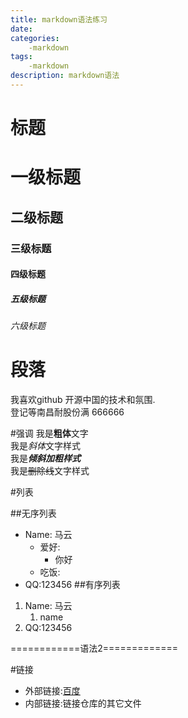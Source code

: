 ```yaml
---
title: markdown语法练习
date: 
categories: 
    -markdown
tags: 
    -markdown
description: markdown语法
---
```


# 标题

# 一级标题

## 二级标题

### 三级标题

#### 四级标题

##### 五级标题

###### 六级标题

# 段落

我喜欢github 开源中国的技术和氛围.  
    登记等南昌耐股份满
    666666

#强调
我是**粗体**文字  
我是*斜体*文字样式  
我是***倾斜加粗样式***  
我是~~删除线~~文字样式


#列表

##无序列表
- Name: 马云  
  - 爱好:  
    - 你好  
  - 吃饭:  
- QQ:123456
##有序列表
1. Name: 马云  
    1. name
2. QQ:123456

============语法2=============

#链接
- 外部链接:[百度](www.baidu.com)  
- 内部链接:链接仓库的其它文件

